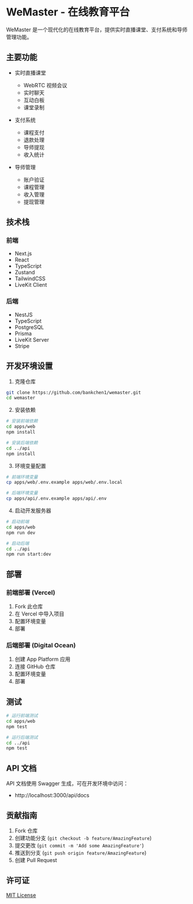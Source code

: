 # WeMaster - 在线教育平台

WeMaster 是一个现代化的在线教育平台，提供实时直播课堂、支付系统和导师管理功能。

## 主要功能

- 实时直播课堂
  - WebRTC 视频会议
  - 实时聊天
  - 互动白板
  - 课堂录制

- 支付系统
  - 课程支付
  - 退款处理
  - 导师提现
  - 收入统计

- 导师管理
  - 账户验证
  - 课程管理
  - 收入管理
  - 提现管理

## 技术栈

### 前端
- Next.js
- React
- TypeScript
- Zustand
- TailwindCSS
- LiveKit Client

### 后端
- NestJS
- TypeScript
- PostgreSQL
- Prisma
- LiveKit Server
- Stripe

## 开发环境设置

1. 克隆仓库
```bash
git clone https://github.com/bankchen1/wemaster.git
cd wemaster
```

2. 安装依赖
```bash
# 安装前端依赖
cd apps/web
npm install

# 安装后端依赖
cd ../api
npm install
```

3. 环境变量配置
```bash
# 前端环境变量
cp apps/web/.env.example apps/web/.env.local

# 后端环境变量
cp apps/api/.env.example apps/api/.env
```

4. 启动开发服务器
```bash
# 启动前端
cd apps/web
npm run dev

# 启动后端
cd ../api
npm run start:dev
```

## 部署

### 前端部署 (Vercel)
1. Fork 此仓库
2. 在 Vercel 中导入项目
3. 配置环境变量
4. 部署

### 后端部署 (Digital Ocean)
1. 创建 App Platform 应用
2. 连接 GitHub 仓库
3. 配置环境变量
4. 部署

## 测试

```bash
# 运行前端测试
cd apps/web
npm test

# 运行后端测试
cd ../api
npm test
```

## API 文档

API 文档使用 Swagger 生成，可在开发环境中访问：
- http://localhost:3000/api/docs

## 贡献指南

1. Fork 仓库
2. 创建功能分支 (`git checkout -b feature/AmazingFeature`)
3. 提交更改 (`git commit -m 'Add some AmazingFeature'`)
4. 推送到分支 (`git push origin feature/AmazingFeature`)
5. 创建 Pull Request

## 许可证

[MIT License](LICENSE)
